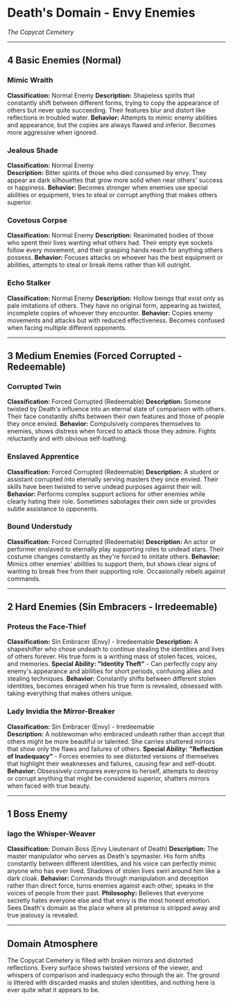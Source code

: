# Death's Domain - Envy Enemies
*The Copycat Cemetery*

---

## **4 Basic Enemies (Normal)**

### **Mimic Wraith**
**Classification:** Normal Enemy
**Description:** Shapeless spirits that constantly shift between different forms, trying to copy the appearance of others but never quite succeeding. Their features blur and distort like reflections in troubled water.
**Behavior:** Attempts to mimic enemy abilities and appearance, but the copies are always flawed and inferior. Becomes more aggressive when ignored.

### **Jealous Shade**
**Classification:** Normal Enemy  
**Description:** Bitter spirits of those who died consumed by envy. They appear as dark silhouettes that grow more solid when near others' success or happiness.
**Behavior:** Becomes stronger when enemies use special abilities or equipment, tries to steal or corrupt anything that makes others superior.

### **Covetous Corpse**
**Classification:** Normal Enemy
**Description:** Reanimated bodies of those who spent their lives wanting what others had. Their empty eye sockets follow every movement, and their grasping hands reach for anything others possess.
**Behavior:** Focuses attacks on whoever has the best equipment or abilities, attempts to steal or break items rather than kill outright.

### **Echo Stalker**
**Classification:** Normal Enemy
**Description:** Hollow beings that exist only as pale imitations of others. They have no original form, appearing as twisted, incomplete copies of whoever they encounter.
**Behavior:** Copies enemy movements and attacks but with reduced effectiveness. Becomes confused when facing multiple different opponents.

---

## **3 Medium Enemies (Forced Corrupted - Redeemable)**

### **Corrupted Twin**
**Classification:** Forced Corrupted (Redeemable)
**Description:** Someone twisted by Death's influence into an eternal state of comparison with others. Their face constantly shifts between their own features and those of people they once envied.
**Behavior:** Compulsively compares themselves to enemies, shows distress when forced to attack those they admire. Fights reluctantly and with obvious self-loathing.

### **Enslaved Apprentice**
**Classification:** Forced Corrupted (Redeemable)
**Description:** A student or assistant corrupted into eternally serving masters they once envied. Their skills have been twisted to serve undead purposes against their will.
**Behavior:** Performs complex support actions for other enemies while clearly hating their role. Sometimes sabotages their own side or provides subtle assistance to opponents.

### **Bound Understudy**
**Classification:** Forced Corrupted (Redeemable)
**Description:** An actor or performer enslaved to eternally play supporting roles to undead stars. Their costume changes constantly as they're forced to imitate others.
**Behavior:** Mimics other enemies' abilities to support them, but shows clear signs of wanting to break free from their supporting role. Occasionally rebels against commands.

---

## **2 Hard Enemies (Sin Embracers - Irredeemable)**

### **Proteus the Face-Thief**
**Classification:** Sin Embracer (Envy) - Irredeemable
**Description:** A shapeshifter who chose undeath to continue stealing the identities and lives of others forever. His true form is a writhing mass of stolen faces, voices, and memories.
**Special Ability:** **"Identity Theft"** - Can perfectly copy any enemy's appearance and abilities for short periods, confusing allies and stealing techniques.
**Behavior:** Constantly shifts between different stolen identities, becomes enraged when his true form is revealed, obsessed with taking everything that makes others unique.

### **Lady Invidia the Mirror-Breaker**
**Classification:** Sin Embracer (Envy) - Irredeemable  
**Description:** A noblewoman who embraced undeath rather than accept that others might be more beautiful or talented. She carries shattered mirrors that show only the flaws and failures of others.
**Special Ability:** **"Reflection of Inadequacy"** - Forces enemies to see distorted versions of themselves that highlight their weaknesses and failures, causing fear and self-doubt.
**Behavior:** Obsessively compares everyone to herself, attempts to destroy or corrupt anything that might be considered superior, shatters mirrors when faced with true beauty.

---

## **1 Boss Enemy**

### **Iago the Whisper-Weaver** 
**Classification:** Domain Boss (Envy Lieutenant of Death)
**Description:** The master manipulator who serves as Death's spymaster. His form shifts constantly between different identities, and his voice can perfectly mimic anyone who has ever lived. Shadows of stolen lives swirl around him like a dark cloak.
**Behavior:** Commands through manipulation and deception rather than direct force, turns enemies against each other, speaks in the voices of people from their past.
**Philosophy:** Believes that everyone secretly hates everyone else and that envy is the most honest emotion. Sees Death's domain as the place where all pretense is stripped away and true jealousy is revealed.

---

## **Domain Atmosphere**
The Copycat Cemetery is filled with broken mirrors and distorted reflections. Every surface shows twisted versions of the viewer, and whispers of comparison and inadequacy echo through the air. The ground is littered with discarded masks and stolen identities, and nothing here is ever quite what it appears to be.